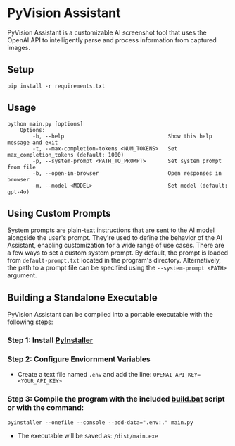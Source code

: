 # PyVision Assistant

PyVision Assistant is a customizable AI screenshot tool that uses the OpenAI API to intelligently parse and process information from captured images.

## Setup

    pip install -r requirements.txt

## Usage

    python main.py [options]  
        Options:  
            -h, --help                                 Show this help message and exit  
            -t, --max-completion-tokens <NUM_TOKENS>   Set max_completion_tokens (default: 1000)  
            -p, --system-prompt <PATH_TO_PROMPT>       Set system prompt from file  
            -b, --open-in-browser                      Open responses in browser  
            -m, --model <MODEL>                        Set model (default: gpt-4o)  

## Using Custom Prompts

System prompts are plain-text instructions that are sent to the AI model alongside the user's prompt. They're used to define the behavior of the AI Assistant, enabling customization for a wide range of use cases. There are a few ways to set a custom system prompt. By default, the prompt is loaded from `default-prompt.txt` located in the program's directory. Alternatively, the path to a prompt file can be specified using the `--system-prompt <PATH>` argument.

## Building a Standalone Executable

PyVision Assistant can be compiled into a portable executable with the following steps:  

### Step 1: Install [PyInstaller](https://pyinstaller.org/en/stable/)

### Step 2: Configure Enviornment Variables

- Create a text file named `.env` and add the line: `OPENAI_API_KEY=<YOUR_API_KEY>`  

### Step 3: Compile the program with the included [build.bat](https://github.com/smc765/py-vision-assistant/blob/main/build.bat) script or with the command:

    pyinstaller --onefile --console --add-data=".env:." main.py

- The executable will be saved as: `/dist/main.exe`
